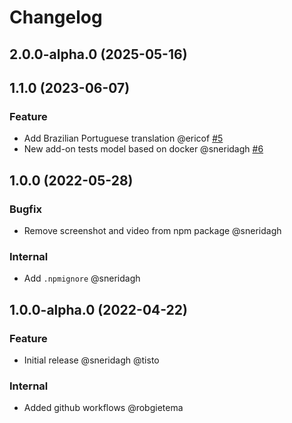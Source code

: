 # Changelog

<!-- You should *NOT* be adding new change log entries to this file.
     You should create a file in the news directory instead.
     For helpful instructions, please see:
     https://6.docs.plone.org/volto/developer-guidelines/contributing.html#create-a-pull-request
-->

<!-- towncrier release notes start -->

## 2.0.0-alpha.0 (2025-05-16)

## 1.1.0 (2023-06-07)

### Feature

- Add Brazilian Portuguese translation @ericof [#5](https://github.com/kitconcept/volto-carousel-block/pull/5)
- New add-on tests model based on docker @sneridagh [#6](https://github.com/kitconcept/volto-carousel-block/pull/6)

## 1.0.0 (2022-05-28)

### Bugfix

- Remove screenshot and video from npm package @sneridagh

### Internal

- Add `.npmignore` @sneridagh

## 1.0.0-alpha.0 (2022-04-22)

### Feature

- Initial release @sneridagh @tisto

### Internal

- Added github workflows @robgietema
